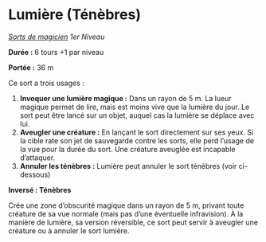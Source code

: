 # Lumière (Ténèbres)


*[Sorts de magicien](../Sorts_de_magicien.md) 1er Niveau*

**Durée :** 6 tours +1 par niveau

**Portée :** 36 m

Ce sort a trois usages :

1.  **Invoquer une lumière magique :** Dans un rayon de 5 m. La lueur
    magique permet de lire, mais est moins vive que la lumière du jour.
    Le sort peut être lancé sur un objet, auquel cas la lumière se
    déplace avec lui.
2.  **Aveugler une créature :** En lançant le sort directement sur ses
    yeux. Si la cible rate son jet de sauvegarde contre les sorts, elle
    perd l’usage de la vue pour la durée du sort. Une créature aveuglée
    est incapable d’attaquer.
3.  **Annuler les ténèbres :** Lumière peut annuler le sort ténèbres
    (voir ci-dessous)

**Inversé : Ténèbres**

Crée une zone d’obscurité magique dans un rayon de 5 m, privant toute
créature de sa vue normale (mais pas d’une éventuelle infravision). À
la manière de lumière, sa version réversible, ce sort peut servir à
aveugler une créature ou à annuler le sort lumière.
